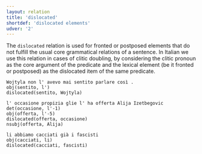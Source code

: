 ```yaml
---
layout: relation
title: 'dislocated'
shortdef: 'dislocated elements'
udver: '2'
---
```


The <code>dislocated</code> relation is used for fronted or postposed elements that do not fulfill the usual core grammatical relations of a sentence. 
In Italian we use this relation in cases of clitic doubling, by considering the clitic pronoun as the core argument of the predicate and the lexical element (be it fronted or postposed)
as the dislocated item of the same predicate.

~~~ sdparse
Wojtyla non l' avevo mai sentito parlare così . 
obj(sentito, l')
dislocated(sentito, Wojtyla)
~~~
~~~ sdparse
l' occasione propizia glie l' ha offerta Alija Izetbegovic
det(occasione, l'-1)
obj(offerta, l'-5)
dislocated(offerta, occasione)
nsubj(offerta, Alija)
~~~
~~~ sdparse
li abbiamo cacciati già i fascisti
obj(cacciati, li)
dislocated(cacciati, fascisti)
~~~
<!-- Interlanguage links updated So kvě 14 19:03:32 CEST 2022 -->
